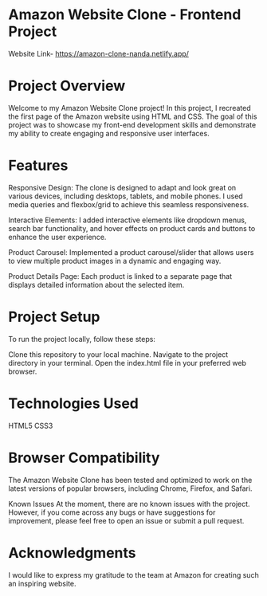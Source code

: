 # Amazon Website Clone - Frontend Project

Website Link- https://amazon-clone-nanda.netlify.app/

# Project Overview
Welcome to my Amazon Website Clone project! In this project, I recreated the first page of the Amazon website using HTML and CSS. The goal of this project was to showcase my front-end development skills and demonstrate my ability to create engaging and responsive user interfaces.

# Features
Responsive Design: The clone is designed to adapt and look great on various devices, including desktops, tablets, and mobile phones. I used media queries and flexbox/grid to achieve this seamless responsiveness.

Interactive Elements: I added interactive elements like dropdown menus, search bar functionality, and hover effects on product cards and buttons to enhance the user experience.

Product Carousel: Implemented a product carousel/slider that allows users to view multiple product images in a dynamic and engaging way.

Product Details Page: Each product is linked to a separate page that displays detailed information about the selected item.


# Project Setup
To run the project locally, follow these steps:

Clone this repository to your local machine.
Navigate to the project directory in your terminal.
Open the index.html file in your preferred web browser.

# Technologies Used
HTML5
CSS3

# Browser Compatibility
The Amazon Website Clone has been tested and optimized to work on the latest versions of popular browsers, including Chrome, Firefox, and Safari.

Known Issues
At the moment, there are no known issues with the project. However, if you come across any bugs or have suggestions for improvement, please feel free to open an issue or submit a pull request.

# Acknowledgments
I would like to express my gratitude to the team at Amazon for creating such an inspiring website.
